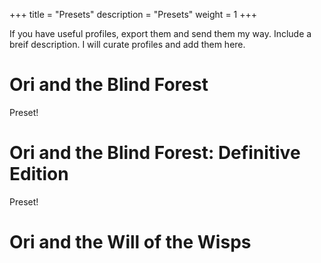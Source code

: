 +++
title = "Presets"
description = "Presets"
weight = 1
+++

If you have useful profiles, export them and send them my way. Include a breif description. I will curate profiles and add them here.

# Ori and the Blind Forest

Preset!

# Ori and the Blind Forest: Definitive Edition

Preset!

# Ori and the Will of the Wisps
